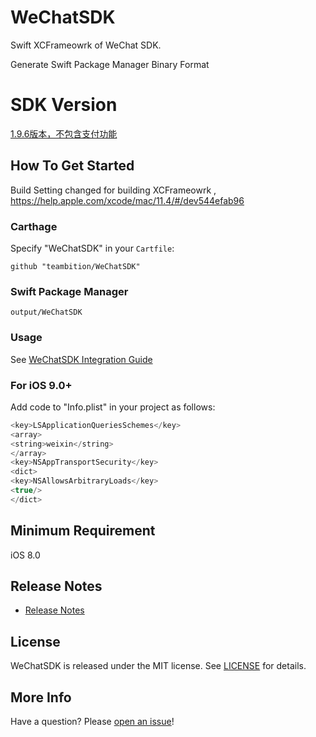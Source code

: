 # WeChatSDK
Swift XCFrameowrk of WeChat SDK.

Generate Swift Package Manager Binary Format 

# SDK Version
[1.9.6版本，不包含支付功能](https://developers.weixin.qq.com/doc/oplatform/Downloads/iOS_Resource.html)

## How To Get Started
Build Setting changed for building XCFrameowrk , https://help.apple.com/xcode/mac/11.4/#/dev544efab96

### Carthage

Specify "WeChatSDK" in your ```Cartfile```:
```ogdl 
github "teambition/WeChatSDK"
```

### Swift Package Manager

```
output/WeChatSDK
```

### Usage

See [WeChatSDK Integration Guide](https://open.weixin.qq.com/cgi-bin/showdocument?action=dir_list&t=resource/res_list&verify=1&id=1417694084&token=&lang=zh_CN)

### For iOS 9.0+
Add code to "Info.plist" in your project as follows:
```swift
<key>LSApplicationQueriesSchemes</key>
<array>
<string>weixin</string>
</array>
<key>NSAppTransportSecurity</key>
<dict>
<key>NSAllowsArbitraryLoads</key>
<true/>
</dict>
```

## Minimum Requirement
iOS 8.0

## Release Notes
* [Release Notes](https://github.com/teambition/WeChatSDK/releases)

## License
WeChatSDK is released under the MIT license. See [LICENSE](https://github.com/teambition/WeChatSDK/blob/master/LICENSE.md) for details.

## More Info
Have a question? Please [open an issue](https://github.com/teambition/WeChatSDK/issues/new)!
